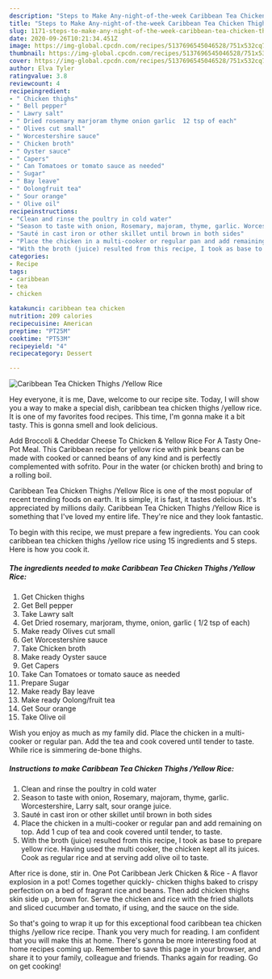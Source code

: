 ```yaml
---
description: "Steps to Make Any-night-of-the-week Caribbean Tea Chicken Thighs /Yellow Rice"
title: "Steps to Make Any-night-of-the-week Caribbean Tea Chicken Thighs /Yellow Rice"
slug: 1171-steps-to-make-any-night-of-the-week-caribbean-tea-chicken-thighs-yellow-rice
date: 2020-09-26T10:21:34.451Z
image: https://img-global.cpcdn.com/recipes/5137696545046528/751x532cq70/caribbean-tea-chicken-thighs-yellow-rice-recipe-main-photo.jpg
thumbnail: https://img-global.cpcdn.com/recipes/5137696545046528/751x532cq70/caribbean-tea-chicken-thighs-yellow-rice-recipe-main-photo.jpg
cover: https://img-global.cpcdn.com/recipes/5137696545046528/751x532cq70/caribbean-tea-chicken-thighs-yellow-rice-recipe-main-photo.jpg
author: Elva Tyler
ratingvalue: 3.8
reviewcount: 4
recipeingredient:
- " Chicken thighs"
- " Bell pepper"
- " Lawry salt"
- " Dried rosemary marjoram thyme onion garlic  12 tsp of each"
- " Olives cut small"
- " Worcestershire sauce"
- " Chicken broth"
- " Oyster sauce"
- " Capers"
- " Can Tomatoes or tomato sauce as needed"
- " Sugar"
- " Bay leave"
- " Oolongfruit tea"
- " Sour orange"
- " Olive oil"
recipeinstructions:
- "Clean and rinse the poultry in cold water"
- "Season to taste with onion, Rosemary, majoram, thyme, garlic. Worcestershire, Larry salt, sour orange juice."
- "Sauté in cast iron or other skillet until brown in both sides"
- "Place the chicken in a multi-cooker or regular pan and add remaining on top. Add 1 cup of tea and cook covered until tender, to taste."
- "With the broth (juice) resulted from this recipe, I took as base to prepare yellow rice. Having used the multi cooker, the chicken kept all its juices. Cook as regular rice and at serving add olive oil to taste."
categories:
- Recipe
tags:
- caribbean
- tea
- chicken

katakunci: caribbean tea chicken 
nutrition: 209 calories
recipecuisine: American
preptime: "PT25M"
cooktime: "PT53M"
recipeyield: "4"
recipecategory: Dessert

---
```



![Caribbean Tea Chicken Thighs /Yellow Rice](https://img-global.cpcdn.com/recipes/5137696545046528/751x532cq70/caribbean-tea-chicken-thighs-yellow-rice-recipe-main-photo.jpg)

Hey everyone, it is me, Dave, welcome to our recipe site. Today, I will show you a way to make a special dish, caribbean tea chicken thighs /yellow rice. It is one of my favorites food recipes. This time, I'm gonna make it a bit tasty. This is gonna smell and look delicious.

Add Broccoli &amp; Cheddar Cheese To Chicken &amp; Yellow Rice For A Tasty One-Pot Meal. This Caribbean recipe for yellow rice with pink beans can be made with cooked or canned beans of any kind and is perfectly complemented with sofrito. Pour in the water (or chicken broth) and bring to a rolling boil.

Caribbean Tea Chicken Thighs /Yellow Rice is one of the most popular of recent trending foods on earth. It is simple, it is fast, it tastes delicious. It's appreciated by millions daily. Caribbean Tea Chicken Thighs /Yellow Rice is something that I've loved my entire life. They're nice and they look fantastic.


To begin with this recipe, we must prepare a few ingredients. You can cook caribbean tea chicken thighs /yellow rice using 15 ingredients and 5 steps. Here is how you cook it.

<!--inarticleads1-->

##### The ingredients needed to make Caribbean Tea Chicken Thighs /Yellow Rice:

1. Get  Chicken thighs
1. Get  Bell pepper
1. Take  Lawry salt
1. Get  Dried rosemary, marjoram, thyme, onion, garlic ( 1/2 tsp of each)
1. Make ready  Olives cut small
1. Get  Worcestershire sauce
1. Take  Chicken broth
1. Make ready  Oyster sauce
1. Get  Capers
1. Take  Can Tomatoes or tomato sauce as needed
1. Prepare  Sugar
1. Make ready  Bay leave
1. Make ready  Oolong/fruit tea
1. Get  Sour orange
1. Take  Olive oil


Wish you enjoy as much as my family did. Place the chicken in a multi-cooker or regular pan. Add the tea and cook covered until tender to taste. While rice is simmering de-bone thighs. 

<!--inarticleads2-->

##### Instructions to make Caribbean Tea Chicken Thighs /Yellow Rice:

1. Clean and rinse the poultry in cold water
1. Season to taste with onion, Rosemary, majoram, thyme, garlic. Worcestershire, Larry salt, sour orange juice.
1. Sauté in cast iron or other skillet until brown in both sides
1. Place the chicken in a multi-cooker or regular pan and add remaining on top. Add 1 cup of tea and cook covered until tender, to taste.
1. With the broth (juice) resulted from this recipe, I took as base to prepare yellow rice. Having used the multi cooker, the chicken kept all its juices. Cook as regular rice and at serving add olive oil to taste.


After rice is done, stir in. One Pot Caribbean Jerk Chicken &amp; Rice - A flavor explosion in a pot! Comes together quickly- chicken thighs baked to crispy perfection on a bed of fragrant rice and beans. Then add chicken thighs skin side up , brown for. Serve the chicken and rice with the fried shallots and sliced cucumber and tomato, if using, and the sauce on the side. 

So that's going to wrap it up for this exceptional food caribbean tea chicken thighs /yellow rice recipe. Thank you very much for reading. I am confident that you will make this at home. There's gonna be more interesting food at home recipes coming up. Remember to save this page in your browser, and share it to your family, colleague and friends. Thanks again for reading. Go on get cooking!
